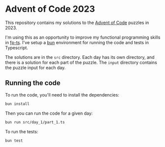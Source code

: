 # Advent of Code 2023

This repository contains my solutions to the
[Advent of Code](https://adventofcode.com/) puzzles in 2023.

I'm using this as an opportunity to improve my functional programming skills in
[fp-ts](https://gcanti.github.io/fp-ts/). I've setup a
[bun](https://bun.sh/) environment for running the code and tests in Typescript.

The solutions are in the `src` directory. Each day has its own directory, and
there is a solution for each part of the puzzle. The `input` directory contains
the puzzle input for each day.

## Running the code

To run the code, you'll need to install the dependencies:

```bash
bun install
```

Then you can run the code for a given day:

```bash
bun run src/day_1/part_1.ts
```

To run the tests:

```bash
bun test
```
